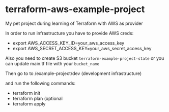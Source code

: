 # terraform-aws-example-project
My pet project during learning of Terraform with AWS as provider

In order to run infrastructure you have to provide AWS creds:

- export AWS_ACCESS_KEY_ID=your_aws_access_key
- export AWS_SECRET_ACCESS_KEY=your_aws_secret_access_key

Also you need to create S3 bucket `terraform-example-project-state` or you can update main.tf file with your `bucket_name`

Then go to to /example-project/dev (development infrastructure)

and run the following commands:

- terraform init
- terraform plan (optional
- terraform apply

